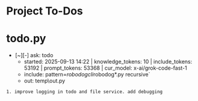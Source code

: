 # Project To-Dos


# todo.py
- [~][-] ask: todo
  - started: 2025-09-13 14:22 | knowledge_tokens: 10 | include_tokens: 53192 | prompt_tokens: 53368 | cur_model: x-ai/grok-code-fast-1
  - include: pattern=*robodogcli*robodog*.py  recursive`
  - out:  temp\out.py
```knowledge
1. improve logging in todo and file service. add debugging
```

